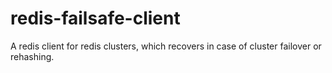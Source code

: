 # redis-failsafe-client
A redis client for redis clusters, which recovers in case of cluster failover or rehashing.
